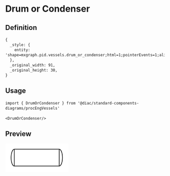 # Drum or Condenser

## Definition

```
{
  _style: { 
    entity: 'shape=mxgraph.pid.vessels.drum_or_condenser;html=1;pointerEvents=1;align=center;verticalLabelPosition=bottom;verticalAlign=top;dashed=0;',
  },
  _original_width: 91,
  _original_height: 30,
}
```

## Usage

```
import { DrumOrCondenser } from '@diac/standard-components-diagrams/procEngVessels'

<DrumOrCondenser/>
```

## Preview

<img src="./drum-or-condenser.png" width="200"/>
